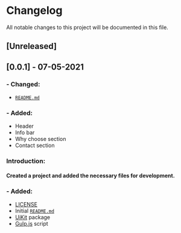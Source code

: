 # Changelog

All notable changes to this project will be documented in this file.

## [Unreleased]

## [0.0.1] - 07-05-2021

### - Changed:
- [`README.md`](https://github.com/hanks-bs/fixit-site/blob/hks/README.md)
### - Added:

- Header
- Info bar
- Why choose section
- Contact section



### **Introduction:**

#### Created a project and added the necessary files for development.

### - Added:

- [LICENSE](https://github.com/hanks-bs/fixit-site/blob/hks/LICENSE)
- Initial [`README.md`](https://github.com/hanks-bs/fixit-site/blob/hks/README.md)
- [UiKit](https://getuikit.com/) package
- [Gulp.js](https://gulpjs.com/) script

